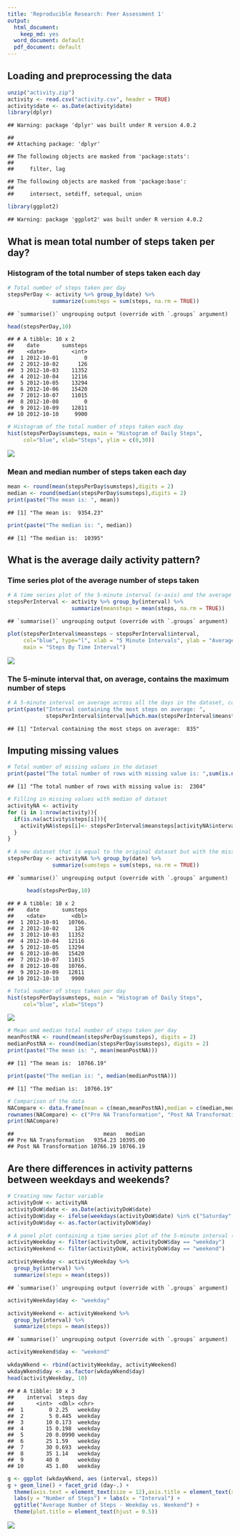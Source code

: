 ```yaml
---
title: 'Reproducible Research: Peer Assessment 1'
output:
  html_document:
    keep_md: yes
  word_document: default
  pdf_document: default
---
```



## Loading and preprocessing the data


```r
unzip("activity.zip")
activity <- read.csv("activity.csv", header = TRUE)
activity$date <- as.Date(activity$date)
library(dplyr)
```

```
## Warning: package 'dplyr' was built under R version 4.0.2
```

```
## 
## Attaching package: 'dplyr'
```

```
## The following objects are masked from 'package:stats':
## 
##     filter, lag
```

```
## The following objects are masked from 'package:base':
## 
##     intersect, setdiff, setequal, union
```

```r
library(ggplot2)
```

```
## Warning: package 'ggplot2' was built under R version 4.0.2
```

## What is mean total number of steps taken per day?

### Histogram of the total number of steps taken each day


```r
# Total number of steps taken per day
stepsPerDay <- activity %>% group_by(date) %>%
              summarize(sumsteps = sum(steps, na.rm = TRUE))
```

```
## `summarise()` ungrouping output (override with `.groups` argument)
```

```r
head(stepsPerDay,10)
```

```
## # A tibble: 10 x 2
##    date       sumsteps
##    <date>        <int>
##  1 2012-10-01        0
##  2 2012-10-02      126
##  3 2012-10-03    11352
##  4 2012-10-04    12116
##  5 2012-10-05    13294
##  6 2012-10-06    15420
##  7 2012-10-07    11015
##  8 2012-10-08        0
##  9 2012-10-09    12811
## 10 2012-10-10     9900
```

```r
# Histogram of the total number of steps taken each day
hist(stepsPerDay$sumsteps, main = "Histogram of Daily Steps", 
     col="blue", xlab="Steps", ylim = c(0,30))
```

![](PA1_template_files/figure-html/unnamed-chunk-2-1.png)<!-- -->

### Mean and median number of steps taken each day


```r
mean <- round(mean(stepsPerDay$sumsteps),digits = 2)
median <- round(median(stepsPerDay$sumsteps),digits = 2)
print(paste("The mean is: ", mean))
```

```
## [1] "The mean is:  9354.23"
```

```r
print(paste("The median is: ", median))
```

```
## [1] "The median is:  10395"
```

## What is the average daily activity pattern?

### Time series plot of the average number of steps taken


```r
# A time series plot of the 5-minute interval (x-axis) and the average number of steps taken, averaged across all days (y-axis)
stepsPerInterval <- activity %>% group_by(interval) %>%
                    summarize(meansteps = mean(steps, na.rm = TRUE)) 
```

```
## `summarise()` ungrouping output (override with `.groups` argument)
```

```r
plot(stepsPerInterval$meansteps ~ stepsPerInterval$interval,
     col="blue", type="l", xlab = "5 Minute Intervals", ylab = "Average Number of Steps",
     main = "Steps By Time Interval")
```

![](PA1_template_files/figure-html/unnamed-chunk-4-1.png)<!-- -->

### The 5-minute interval that, on average, contains the maximum number of steps


```r
# A 5-minute interval on average across all the days in the dataset, containing the maximum number of steps
print(paste("Interval containing the most steps on average: ",
            stepsPerInterval$interval[which.max(stepsPerInterval$meansteps)]))
```

```
## [1] "Interval containing the most steps on average:  835"
```

## Imputing missing values


```r
# Total number of missing values in the dataset 
print(paste("The total number of rows with missing value is: ",sum(is.na(activity$steps))))
```

```
## [1] "The total number of rows with missing value is:  2304"
```

```r
# Filling in missing values with median of dataset
activityNA <- activity  
for (i in 1:nrow(activity)){
  if(is.na(activity$steps[i])){
    activityNA$steps[i]<- stepsPerInterval$meansteps[activityNA$interval[i] == stepsPerInterval$interval]
  }
}

# A new dataset that is equal to the original dataset but with the missing data filled in with mean value
stepsPerDay <- activityNA %>% group_by(date) %>%
              summarize(sumsteps = sum(steps, na.rm = TRUE)) 
```

```
## `summarise()` ungrouping output (override with `.groups` argument)
```

```r
      head(stepsPerDay,10)
```

```
## # A tibble: 10 x 2
##    date       sumsteps
##    <date>        <dbl>
##  1 2012-10-01   10766.
##  2 2012-10-02     126 
##  3 2012-10-03   11352 
##  4 2012-10-04   12116 
##  5 2012-10-05   13294 
##  6 2012-10-06   15420 
##  7 2012-10-07   11015 
##  8 2012-10-08   10766.
##  9 2012-10-09   12811 
## 10 2012-10-10    9900
```

```r
# Total number of steps taken per day
hist(stepsPerDay$sumsteps, main = "Histogram of Daily Steps", 
     col="blue", xlab="Steps")
```

![](PA1_template_files/figure-html/unnamed-chunk-6-1.png)<!-- -->

```r
# Mean and median total number of steps taken per day
meanPostNA <- round(mean(stepsPerDay$sumsteps), digits = 2)
medianPostNA <- round(median(stepsPerDay$sumsteps), digits = 2)
print(paste("The mean is: ", mean(meanPostNA)))
```

```
## [1] "The mean is:  10766.19"
```

```r
print(paste("The median is: ", median(medianPostNA)))
```

```
## [1] "The median is:  10766.19"
```

```r
# Comparison of the data
NACompare <- data.frame(mean = c(mean,meanPostNA),median = c(median,medianPostNA))
rownames(NACompare) <- c("Pre NA Transformation", "Post NA Transformation")
print(NACompare)
```

```
##                            mean   median
## Pre NA Transformation   9354.23 10395.00
## Post NA Transformation 10766.19 10766.19
```

## Are there differences in activity patterns between weekdays and weekends?


```r
# Creating new factor variable
activityDoW <- activityNA
activityDoW$date <- as.Date(activityDoW$date)
activityDoW$day <- ifelse(weekdays(activityDoW$date) %in% c("Saturday", "Sunday"), "weekend", "weekday")
activityDoW$day <- as.factor(activityDoW$day)

# A panel plot containing a time series plot of the 5-minute interval (x-axis) and the average number of steps taken, averaged across all weekday days or weekend days (y-axis)
activityWeekday <- filter(activityDoW, activityDoW$day == "weekday")
activityWeekend <- filter(activityDoW, activityDoW$day == "weekend")

activityWeekday <- activityWeekday %>%
  group_by(interval) %>%
  summarize(steps = mean(steps)) 
```

```
## `summarise()` ungrouping output (override with `.groups` argument)
```

```r
activityWeekday$day <- "weekday"

activityWeekend <- activityWeekend %>%
  group_by(interval) %>%
  summarize(steps = mean(steps)) 
```

```
## `summarise()` ungrouping output (override with `.groups` argument)
```

```r
activityWeekend$day <- "weekend"

wkdayWkend <- rbind(activityWeekday, activityWeekend)
wkdayWkend$day <- as.factor(wkdayWkend$day)
head(activityWeekday, 10)
```

```
## # A tibble: 10 x 3
##    interval  steps day    
##       <int>  <dbl> <chr>  
##  1        0 2.25   weekday
##  2        5 0.445  weekday
##  3       10 0.173  weekday
##  4       15 0.198  weekday
##  5       20 0.0990 weekday
##  6       25 1.59   weekday
##  7       30 0.693  weekday
##  8       35 1.14   weekday
##  9       40 0      weekday
## 10       45 1.80   weekday
```

```r
g <- ggplot (wkdayWkend, aes (interval, steps))
g + geom_line() + facet_grid (day~.) + 
  theme(axis.text = element_text(size = 12),axis.title = element_text(size = 14)) + 
  labs(y = "Number of Steps") + labs(x = "Interval") + 
  ggtitle("Average Number of Steps - Weekday vs. Weekend") + 
  theme(plot.title = element_text(hjust = 0.5))
```

![](PA1_template_files/figure-html/unnamed-chunk-7-1.png)<!-- -->
